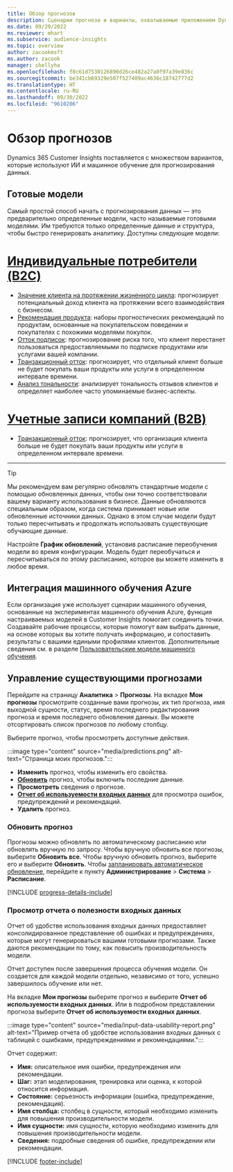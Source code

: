 ```yaml
---
title: Обзор прогнозов
description: Сценарии прогноза и варианты, охватываемые приложением Dynamics 365 Customer Insights.
ms.date: 09/29/2022
ms.reviewer: mhart
ms.subservice: audience-insights
ms.topic: overview
author: zacookmsft
ms.author: zacook
manager: shellyha
ms.openlocfilehash: f8c61d7530126890d26ce482a27a0f97a39e836c
ms.sourcegitcommit: be341cb69329e507f527409ac4636c18742777d2
ms.translationtype: HT
ms.contentlocale: ru-RU
ms.lasthandoff: 09/30/2022
ms.locfileid: "9610206"
---
```

# <a name="predictions-overview"></a>Обзор прогнозов

Dynamics 365 Customer Insights поставляется с множеством вариантов, которые используют ИИ и машинное обучение для прогнозирования данных.

## <a name="out-of-box-models"></a>Готовые модели

Самый простой способ начать с прогнозирования данных — это предварительно определенные модели, часто называемые готовыми моделями. Им требуются только определенные данные и структура, чтобы быстро генерировать аналитику. Доступны следующие модели:

# <a name="individual-consumers-b-to-c"></a>[Индивидуальные потребители (B2C)](#tab/b2c)

- [Значение клиента на протяжении жизненного цикла](predict-customer-lifetime-value.md): прогнозирует потенциальный доход клиента на протяжении всего взаимодействия с бизнесом.
- [Рекомендация продукта](predict-product-recommendation.md): наборы прогностических рекомендаций по продуктам, основанные на покупательском поведении и покупателях с похожими моделями покупок.
- [Отток подписок](predict-subscription-churn.md): прогнозирование риска того, что клиент перестанет пользоваться предоставляемыми по подписке продуктами или услугами вашей компании.
- [Транзакционный отток](predict-transactional-churn.md): прогнозирует, что отдельный клиент больше не будет покупать ваши продукты или услуги в определенном интервале времени.
- [Анализ тональности](sentiment-analysis.md): анализирует тональность отзывов клиентов и определяет наиболее часто упоминаемые бизнес-аспекты.

# <a name="business-accounts-b-to-b"></a>[Учетные записи компаний (B2B)](#tab/b2b)

- [Транзакционный отток](predict-transactional-churn.md): прогнозирует, что организация клиента больше не будет покупать ваши продукты или услуги в определенном интервале времени.

---

> [!TIP]
> Мы рекомендуем вам регулярно обновлять стандартные модели с помощью обновленных данных, чтобы они точно соответствовали вашему варианту использования в бизнесе. Данные обновляются специальным образом, когда система принимает новые или обновленные источники данных. Однако в этом случае модели будут только пересчитывать и продолжать использовать существующие обучающие данные.
>
> Настройте **График обновлений**, установив расписание переобучения модели во время конфигурации. Модель будет переобучаться и пересчитываться по этому расписанию, которое вы можете изменить в любое время.

## <a name="azure-machine-learning-integration"></a>Интеграция машинного обучения Azure

Если организация уже использует сценарии машинного обучения, основанные на экспериментах машинного обучения Azure, функция настраиваемых моделей в Customer Insights помогает соединить точки. Создавайте рабочие процессы, которые помогут вам выбрать данные, на основе которых вы хотите получать информацию, и сопоставить результаты с вашими едиными профилями клиентов. Дополнительные сведения см. в разделе [Пользовательские модели машинного обучения](custom-models.md).

## <a name="manage-existing-predictions"></a>Управление существующими прогнозами

Перейдите на страницу **Аналитика** > **Прогнозы**. На вкладке **Мои прогнозы** просмотрите созданные вами прогнозы, их тип прогноза, имя выходной сущности, статус, время последнего редактирования прогноза и время последнего обновления данных. Вы можете отсортировать список прогнозов по любому столбцу.

Выберите прогноз, чтобы просмотреть доступные действия.

:::image type="content" source="media/predictions.png" alt-text="Страница моих прогнозов.":::

- **Изменить** прогноз, чтобы изменить его свойства.
- [**Обновить**](#refresh-a-prediction) прогноз, чтобы включить последние данные.
- **Просмотреть** сведения о прогнозе.
- [**Отчет об используемости входных данных**](#view-the-input-data-usability-report) для просмотра ошибок, предупреждений и рекомендаций.
- **Удалить** прогноз.

### <a name="refresh-a-prediction"></a>Обновить прогноз

Прогнозы можно обновлять по автоматическому расписанию или обновлять вручную по запросу. Чтобы вручную обновить все прогнозы, выберите **Обновить все**. Чтобы вручную обновить прогноз, выберите его и выберите **Обновить**. Чтобы [запланировать автоматическое обновление](schedule-refresh.md), перейдите к пункту **Администрирование** > **Система** > **Расписание**.

[!INCLUDE [progress-details-include](includes/progress-details-pane.md)]

### <a name="view-the-input-data-usability-report"></a>Просмотр отчета о полезности входных данных

Отчет об удобстве использования входных данных предоставляет консолидированное представление об ошибках и предупреждениях, которые могут генерироваться вашими готовыми прогнозами. Также даются рекомендации по тому, как повысить производительность модели.

Отчет доступен после завершения процесса обучения модели. Он создается для каждой модели отдельно, независимо от того, успешно завершилось обучение или нет.

На вкладке **Мои прогнозы** выберите прогноз и выберите **Отчет об используемости входных данных**. Или в подробном представлении прогноза выберите **Отчет об используемости входных данных**.

:::image type="content" source="media/input-data-usability-report.png" alt-text="Пример отчета об удобстве использования входных данных с таблицей с ошибками, предупреждениями и рекомендациями.":::

Отчет содержит:

- **Имя:** описательное имя ошибки, предупреждения или рекомендации.
- **Шаг:** этап моделирования, тренировка или оценка, к которой относится информация.
- **Состояние:** серьезность информации (ошибка, предупреждение, рекомендация).
- **Имя столбца:** столбец в сущности, который необходимо изменить для повышения производительности модели.
- **Имя сущности:** имя сущности, которую необходимо изменить для повышения производительности модели.
- **Сведения:** подробные сведения об ошибке, предупреждении или рекомендации.

[!INCLUDE [footer-include](includes/footer-banner.md)]
